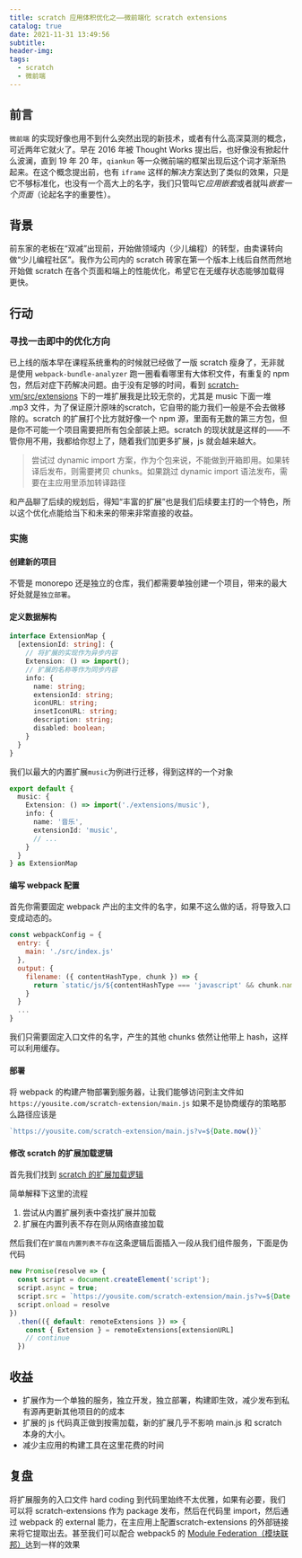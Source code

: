 ```yaml
---
title: scratch 应用体积优化之——微前端化 scratch extensions
catalog: true
date: 2021-11-31 13:49:56
subtitle:
header-img:
tags:
  - scratch
  - 微前端
---
```


## 前言
`微前端` 的实现好像也用不到什么突然出现的新技术，或者有什么高深莫测的概念，可近两年它就火了。早在 2016 年被 Thought Works 提出后，也好像没有掀起什么波澜，直到 19 年 20 年，`qiankun` 等一众微前端的框架出现后这个词才渐渐热起来。在这个概念提出前，也有 `iframe` 这样的解决方案达到了类似的效果，只是它不够标准化，也没有一个高大上的名字，我们只管叫它*应用嵌套*或者就叫*嵌套一个页面*（论起名字的重要性）。

## 背景
前东家的老板在“双减”出现前，开始做领域内（少儿编程）的转型，由卖课转向做“少儿编程社区”。我作为公司内的 scratch 砖家在第一个版本上线后自然而然地开始做 scratch 在各个页面和端上的性能优化，希望它在无缓存状态能够加载得更快。

## 行动
### 寻找一击即中的优化方向
已上线的版本早在课程系统重构的时候就已经做了一版 scratch 瘦身了，无非就是使用 `webpack-bundle-analyzer` 跑一圈看看哪里有大体积文件，有重复的 npm 包，然后对症下药解决问题。由于没有足够的时间，看到 [scratch-vm/src/extensions](https://github.com/LLK/scratch-vm/tree/develop/src/extensions) 下的一堆扩展我是比较无奈的，尤其是 music 下面一堆 .mp3 文件，为了保证原汁原味的scratch，它自带的能力我们一般是不会去做移除的。scratch 的扩展打个比方就好像一个 npm 源，里面有无数的第三方包，但是你不可能一个项目需要把所有包全部装上把。scratch 的现状就是这样的——不管你用不用，我都给你怼上了，随着我们加更多扩展，js 就会越来越大。

> 尝试过 dynamic import 方案，作为个包来说，不能做到开箱即用。如果转译后发布，则需要拷贝 chunks。如果跳过 dynamic import 语法发布，需要在主应用里添加转译路径

和产品聊了后续的规划后，得知“丰富的扩展”也是我们后续要主打的一个特色，所以这个优化点能给当下和未来的带来非常直接的收益。
### 实施
#### 创建新的项目
不管是 monorepo 还是独立的仓库，我们都需要单独创建一个项目，带来的最大好处就是`独立部署`。
#### 定义数据解构
```ts
interface ExtensionMap {
  [extensionId: string]: {
    // 将扩展的实现作为异步内容
    Extension: () => import();
    // 扩展的名称等作为同步内容
    info: {
      name: string;
      extensionId: string;
      iconURL: string;
      insetIconURL: string;
      description: string;
      disabled: boolean;
    }
  }
}
```
我们以最大的内置扩展`music`为例进行迁移，得到这样的一个对象
```ts
export default {
  music: {
    Extension: () => import('./extensions/music'),
    info: {
      name: '音乐',
      extensionId: 'music',
      // ...
    }
  }
} as ExtensionMap
```
#### 编写 webpack 配置
首先你需要固定 webpack 产出的主文件的名字，如果不这么做的话，将导致入口变成动态的。
```js
const webpackConfig = {
  entry: {
    main: './src/index.js'
  },
  output: {
    filename: ({ contentHashType, chunk }) => {
      return `static/js/${contentHashType === 'javascript' && chunk.name === 'main' ? '[name].js' : '[name].[contenthash:8].js'}`
    }
  }
  ...
}
```
我们只需要固定入口文件的名字，产生的其他 chunks 依然让他带上 hash，这样可以利用缓存。

#### 部署
将 webpack 的构建产物部署到服务器，让我们能够访问到主文件如 `https://yousite.com/scratch-extension/main.js`
如果不是协商缓存的策略那么路径应该是
```js
`https://yousite.com/scratch-extension/main.js?v=${Date.now()}`
```

#### 修改 scratch 的扩展加载逻辑
首先我们找到 [scratch 的扩展加载逻辑](https://github.com/LLK/scratch-vm/blob/980e65c01d8e828671d621446a172922a9eec15e/src/extension-support/extension-manager.js?_pjax=%23js-repo-pjax-container%2C%20div%5Bitemtype%3D%22http%3A%2F%2Fschema.org%2FSoftwareSourceCode%22%5D%20main%2C%20%5Bdata-pjax-container%5D#L142-L165)

简单解释下这里的流程
1. 尝试从内置扩展列表中查找扩展并加载
2. 扩展在内置列表不存在则从网络直接加载

然后我们在`扩展在内置列表不存在`这条逻辑后面插入一段从我们组件服务，下面是伪代码

```js
new Promise(resolve => {
  const script = document.createElement('script');
  script.async = true;
  script.src = `https://yousite.com/scratch-extension/main.js?v=${Date.now()}`
  script.onload = resolve
})
  .then(({ default: remoteExtensions }) => {
    const { Extension } = remoteExtensions[extensionURL]
    // continue
  })
```
## 收益
- 扩展作为一个单独的服务，独立开发，独立部署，构建即生效，减少发布到私有源再更新其他项目的的成本
- 扩展的 js 代码真正做到按需加载，新的扩展几乎不影响 main.js 和 scratch 本身的大小。
- 减少主应用的构建工具在这里花费的时间

## 复盘
将扩展服务的入口文件 hard coding 到代码里始终不太优雅，如果有必要，我们可以将 scratch-extensions 作为 package 发布，然后在代码里 import，然后通过 webpack 的 external 能力，在主应用上配置scratch-extensions 的外部链接来将它提取出去。甚至我们可以配合 webpack5 的 [Module Federation（模块联邦）](https://webpack.docschina.org/concepts/module-federation/#containerplugin-low-level)达到一样的效果
